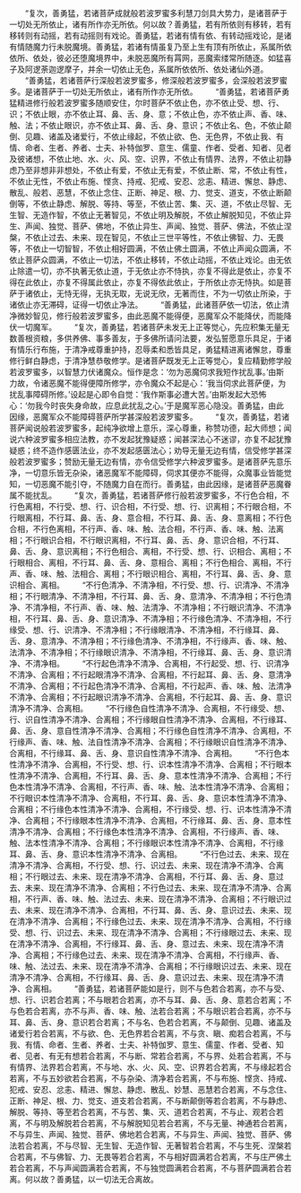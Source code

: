 <!-- { "loadSidebar": true } -->
　　“复次，善勇猛，若诸菩萨成就般若波罗蜜多利慧刀剑具大势力，是诸菩萨于一切处无所依止，诸有所作亦无所依。何以故？善勇猛，若有所依则有移转，若有移转则有动摇，若有动摇则有戏论。善勇猛，若诸有情有依、有转动摇戏论，是诸有情随魔力行未脱魔境。善勇猛，若诸有情虽复乃至上生有顶有所依止，系属所依依所、依处，彼必还堕魔境界中，未脱恶魔所有罥网，恶魔索缕常所随逐。如猛喜子及阿逻荼迦逻摩子，并余一切依止无色，系属所依依所、依处诸仙外道。
　　“善勇猛，若诸菩萨行深般若波罗蜜多，修深般若波罗蜜多，会深般若波罗蜜多。是诸菩萨于一切处无所依止，诸有所作亦无所依。
　　“善勇猛，若诸菩萨勇猛精进修行般若波罗蜜多随顺安住，尔时菩萨不依止色，亦不依止受、想、行、识；不依止眼，亦不依止耳、鼻、舌、身、意；不依止色，亦不依止声、香、味、触、法；不依止眼识，亦不依止耳、鼻、舌、身、意识；不依止名、色，不依止颠倒、见趣、诸盖及诸爱行，不依止缘起，不依止欲、色、无色界，不依止我、有情、命者、生者、养者、士夫、补特伽罗、意生、儒童、作者、受者、知者、见者及彼诸想，不依止地、水、火、风、空、识界，不依止有情界、法界，不依止初静虑乃至非想非非想处，不依止有爱，不依止无有爱，不依止断、常，不依止有性，不依止无性，不依止布施、悭贪、持戒、犯戒、安忍、忿恚、精进、懈怠、静虑、散乱、般若、恶慧，不依止念住、正断、神足、根、力、觉支、道支，不依止断颠倒等，不依止静虑、解脱、等持、等至，不依止苦、集、灭、道，不依止尽智、无生智、无造作智，不依止无著智见，不依止明及解脱，不依止解脱知见，不依止异生、声闻、独觉、菩萨、佛地，不依止异生、声闻、独觉、菩萨、佛法，不依止涅槃，不依止过去、未来、现在智见，不依止三世平等性，不依止佛智、力、无畏等，不依止一切智智，不依止相好圆满，不依止佛土圆满，不依止声闻众圆满，不依止菩萨众圆满，不依止一切法，不依止移转，不依止动摇，不依止戏论。由无依止除遣一切，亦不执著无依止道，于无依止亦不恃执，亦复不得此是依止，亦复不得在此依止，亦复不得属此依止，亦复不得依此依止，于所依止亦无恃执。如是菩萨于诸依止，无恃无得，无执无取，无说无欣，无著而住，不为一切依止所染，于诸依止亦无滞碍，证得一切依止净法。
　　“善勇猛，此诸菩萨依一切法，依止清净微妙智见，修行般若波罗蜜多，由此恶魔不能得便，恶魔军众不能降伏，而能降伏一切魔军。
　　“复次，善勇猛，若诸菩萨未发无上正等觉心，先应积集无量无数善根资粮，多供养佛、事多善友，于多佛所请问法要，发弘誓愿意乐具足，于诸有情乐行布施，于清净戒尊重护持，忍辱柔和悉皆具足，勇猛精进离诸懈怠，尊重修行鲜白静虑，于清净慧恭敬修学。是诸菩萨既发无上正等觉心，复应精勤修学般若波罗蜜多，以智慧力伏诸魔众。恒作是念：‘勿为恶魔伺求我短作扰乱事。’由斯力故，令诸恶魔不能得便障所修学，亦令魔众不起是心：‘我当伺求此菩萨便，为扰乱事障碍所修。’设起是心即令自觉：‘我作斯事必遭大苦。’由斯发起大恐怖心：‘勿我今时丧失身命故，应息此扰乱之心。’于是魔军恶心隐没。善勇猛，由此因缘，恶魔军众不能障碍菩萨所学甚深般若波罗蜜多。
　　“复次，善勇猛，若诸菩萨闻说般若波罗蜜多，起纯净欲增上意乐，深心尊重，称赞功德，起大师想；闻说六种波罗蜜多相应法教，亦不发起犹豫疑惑；闻甚深法心不迷谬，亦复不起犹豫疑惑；终不造作感匮法业，亦不发起感匮法心；劝导无量无边有情，信受修学甚深般若波罗蜜多；赞励无量无边有情，亦令信受修学六种波罗蜜多。是诸菩萨先意乐净，一切意乐皆无杂染，诸恶魔军不能障碍，伺求其便亦不能得，众魔事业皆能觉知，一切恶魔不能引夺，不随魔力自在而行。善勇猛，由此因缘，是诸菩萨恶魔眷属不能扰乱。
　　“复次，善勇猛，若诸菩萨修行般若波罗蜜多，不行色合相，不行色离相，不行受、想、行、识合相，不行受、想、行、识离相；不行眼合相，不行眼离相，不行耳、鼻、舌、身、意合相，不行耳、鼻、舌、身、意离相；不行色合相，不行色离相，不行声、香、味、触、法合相，不行声、香、味、触、法离相；不行眼识合相，不行眼识离相，不行耳、鼻、舌、身、意识合相，不行耳、鼻、舌、身、意识离相；不行色相合、离相，不行受、想、行、识相合、离相；不行眼相合、离相，不行耳、鼻、舌、身、意相合、离相；不行色相合、离相，不行声、香、味、触、法相合、离相；不行眼识相合、离相，不行耳、鼻、舌、身、意识相合、离相。
　　“不行色清净、不清净相，不行受、想、行、识清净、不清净相；不行眼清净、不清净相，不行耳、鼻、舌、身、意清净、不清净相；不行色清净、不清净相，不行声、香、味、触、法清净、不清净相；不行眼识清净、不清净相，不行耳、鼻、舌、身、意识清净、不清净相；不行缘色清净、不清净相，不行缘受、想、行、识清净、不清净相；不行缘眼清净、不清净相，不行缘耳、鼻、舌、身、意清净、不清净相；不行缘色清净、不清净相，不行缘声、香、味、触、法清净、不清净相；不行缘眼识清净、不清净相，不行缘耳、鼻、舌、身、意识清净、不清净相。
　　“不行起色清净不清净、合离相，不行起受、想、行、识清净不清净、合离相；不行起眼清净不清净、合离相，不行起耳、鼻、舌、身、意清净不清净、合离相；不行起色清净不清净、合离相，不行起声、香、味、触、法清净不清净、合离相；不行起眼识清净不清净、合离相，不行起耳、鼻、舌、身、意识清净不清净、合离相。
　　“不行缘色自性清净不清净、合离相，不行缘受、想、行、识自性清净不清净、合离相；不行缘眼自性清净不清净、合离相，不行缘耳、鼻、舌、身、意自性清净不清净、合离相；不行缘色自性清净不清净、合离相，不行缘声、香、味、触、法自性清净不清净、合离相；不行缘眼识自性清净不清净、合离相，不行缘耳、鼻、舌、身、意识自性清净不清净、合离相。
　　“不行色本性清净不清净、合离相，不行受、想、行、识本性清净不清净、合离相；不行眼本性清净不清净、合离相，不行耳、鼻、舌、身、意本性清净不清净、合离相；不行色本性清净不清净、合离相，不行声、香、味、触、法本性清净不清净、合离相；不行眼识本性清净不清净、合离相，不行耳、鼻、舌、身、意识本性清净不清净、合离相；不行缘色本性清净不清净、合离相，不行缘受、想、行、识本性清净不清净、合离相；不行缘眼本性清净不清净、合离相，不行缘耳、鼻、舌、身、意本性清净不清净、合离相；不行缘色本性清净不清净、合离相，不行缘声、香、味、触、法本性清净不清净、合离相；不行缘眼识本性清净不清净、合离相，不行缘耳、鼻、舌、身、意识本性清净不清净、合离相。
　　“不行色过去、未来、现在清净不清净、合离相，不行受、想、行、识过去、未来、现在清净不清净、合离相；不行眼过去、未来、现在清净不清净、合离相，不行耳、鼻、舌、身、意过去、未来、现在清净不清净、合离相；不行色过去、未来、现在清净不清净、合离相，不行声、香、味、触、法过去、未来、现在清净不清净、合离相；不行眼识过去、未来、现在清净不清净、合离相，不行耳、鼻、舌、身、意识过去、未来、现在清净不清净、合离相；不行缘色过去、未来、现在清净不清净、合离相，不行缘受、想、行、识过去、未来、现在清净不清净、合离相；不行缘眼过去、未来、现在清净不清净、合离相，不行缘耳、鼻、舌、身、意过去、未来、现在清净不清净、合离相；不行缘色过去、未来、现在清净不清净、合离相，不行缘声、香、味、触、法过去、未来、现在清净不清净、合离相；不行缘眼识过去、未来、现在清净不清净、合离相，不行缘耳、鼻、舌、身、意识过去、未来、现在清净不清净、合离相。
　　“善勇猛，若诸菩萨能如是行，则不与色若合若离，亦不与受、想、行、识若合若离；不与眼若合若离，亦不与耳、鼻、舌、身、意若合若离；不与色若合若离，亦不与声、香、味、触、法若合若离；不与眼识若合若离，亦不与耳、鼻、舌、身、意识若合若离；不与名、色若合若离，不与颠倒、见趣、诸盖及诸爱行若合若离，不与欲、色、无色界若合若离，不与贪、瞋、痴若合若离，不与我、有情、命者、生者、养者、士夫、补特伽罗、意生、儒童、作者、受者、知者、见者、有无有想若合若离，不与断、常若合若离，不与界、处若合若离，不与有情界、法界若合若离，不与地、水、火、风、空、识界若合若离，不与缘起若合若离，不与五妙欲若合若离，不与杂染、清净若合若离，不与布施、悭贪、持戒、犯戒、安忍、忿恚、精进、懈怠、静虑、散乱、妙慧、恶慧若合若离，不与念住、正断、神足、根、力、觉支、道支若合若离，不与断颠倒等若合若离，不与静虑、解脱、等持、等至若合若离，不与苦、集、灭、道若合若离，不与止、观若合若离，不与明及解脱若合若离，不与解脱知见若合若离，不与无量、神通若合若离，不与异生、声闻、独觉、菩萨、佛地若合若离，不与异生、声闻、独觉、菩萨、佛法若合若离，不与尽智、无生智、无造作智、无著智若合若离，不与生死、涅槃若合若离，不与佛智、力、无畏等若合若离，不与相好圆满若合若离，不与庄严佛土若合若离，不与声闻圆满若合若离，不与独觉圆满若合若离，不与菩萨圆满若合若离。何以故？善勇猛，以一切法无合离故。

